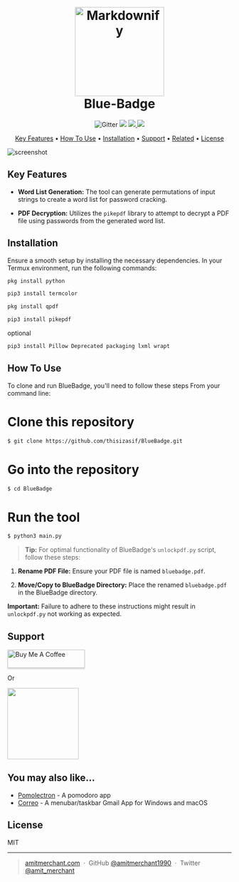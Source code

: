 
<h1 align="center">
  <br>
  <a href="http://www.amitmerchant.com/"><img src="https://raw.githubusercontent.com/amitmerchant1990/electron-markdownify/master/app/img/markdownify.png" alt="Markdownify" width="200"></a>
  <br>
  Blue-Badge
  <br>
</h1>


<p align="center">
    <img src="https://badge.fury.io/js/thisizasif"
         alt="Gitter">
  </a>
  <a href="https://gitter.im/thisizasif/BlueBadge"><img src="https://badges.gitter.im/amitmerchant1990/electron-markdownify.svg"></a>
  <a href="https://saythanks.io/to/thisizasif@gmail.com">
      <img src="https://img.shields.io/badge/SayThanks.io-%E2%98%BC-1EAEDB.svg">
  </a>
  <a href="https://www.paypal.me/thisizasif">
    <img src="https://img.shields.io/badge/$-donate-ff69b4.svg?maxAge=2592000&amp;style=flat">
  </a>
</p>

<p align="center">
  <a href="#key-features">Key Features</a> •
  <a href="#how-to-use">How To Use</a> •
  <a href="#Installation">Installation</a> •
  <a href="#Support">Support</a> •
  <a href="#related">Related</a> •
  <a href="#license">License</a>
</p>

![screenshot](https://raw.githubusercontent.com/amitmerchant1990/electron-markdownify/master/app/img/markdownify.gif)


## Key Features

- **Word List Generation:** The tool can generate permutations of input strings to create a word list for password cracking.

- **PDF Decryption:** Utilizes the `pikepdf` library to attempt to decrypt a PDF file using passwords from the generated word list.

## Installation

Ensure a smooth setup by installing the necessary dependencies. In your Termux environment, run the following commands:

```bash
pkg install python 
```

```bash
pip3 install termcolor
```

```bash
pkg install qpdf
```

```bash
pip3 install pikepdf
```

optional
```bash
pip3 install Pillow Deprecated packaging lxml wrapt
```

## How To Use

To clone and run BlueBadge, you'll need to follow these steps From your command line:

# Clone this repository
```bash
$ git clone https://github.com/thisizasif/BlueBadge.git
```

# Go into the repository
```bash
$ cd BlueBadge
```

# Run the tool
```bash
$ python3 main.py
```

> **Tip:**
For optimal functionality of BlueBadge's `unlockpdf.py` script, follow these steps:

1. **Rename PDF File:** Ensure your PDF file is named `bluebadge.pdf`.
   
2. **Move/Copy to BlueBadge Directory:** Place the renamed `bluebadge.pdf` in the BlueBadge directory.

**Important:** Failure to adhere to these instructions might result in `unlockpdf.py` not working as expected.

## Support

<a href="https://www.buymeacoffee.com/thisizasif" target="_blank"><img src="https://www.buymeacoffee.com/assets/img/custom_images/purple_img.png" alt="Buy Me A Coffee" style="height: 41px !important;width: 174px !important;box-shadow: 0px 3px 2px 0px rgba(190, 190, 190, 0.5) !important;-webkit-box-shadow: 0px 3px 2px 0px rgba(190, 190, 190, 0.5) !important;" ></a>

<p>Or</p> 

<a href="https://www.patreon.com/thisizasif">
	<img src="https://c5.patreon.com/external/logo/become_a_patron_button@2x.png" width="160">
</a>

## You may also like...

- [Pomolectron](https://github.com/amitmerchant1990/pomolectron) - A pomodoro app
- [Correo](https://github.com/amitmerchant1990/correo) - A menubar/taskbar Gmail App for Windows and macOS

## License

MIT

---

> [amitmerchant.com](https://www.amitmerchant.com) &nbsp;&middot;&nbsp;
> GitHub [@amitmerchant1990](https://github.com/amitmerchant1990) &nbsp;&middot;&nbsp;
> Twitter [@amit_merchant](https://twitter.com/amit_merchant)

